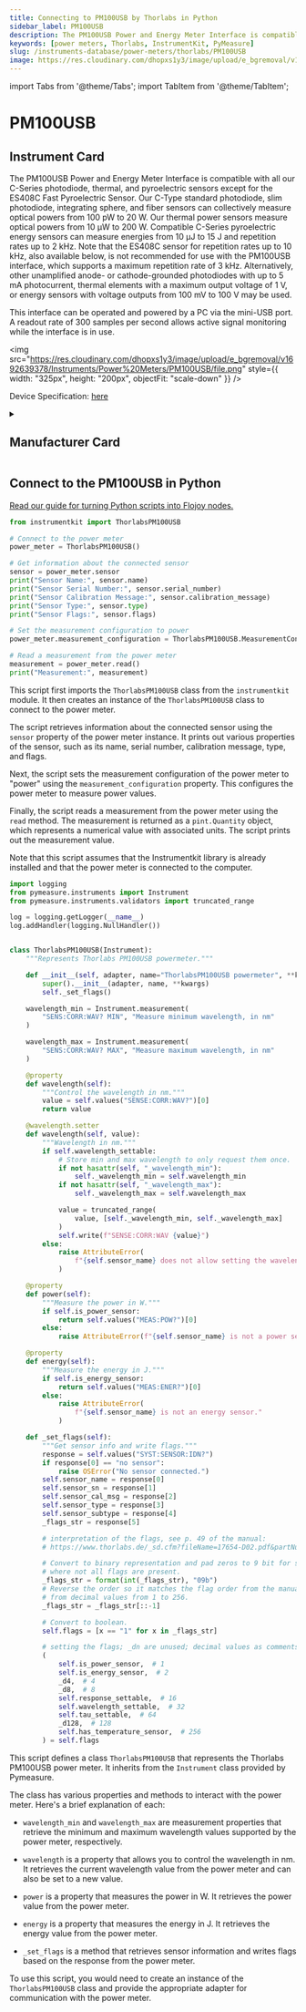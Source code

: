 ```yaml
---
title: Connecting to PM100USB by Thorlabs in Python
sidebar_label: PM100USB
description: The PM100USB Power and Energy Meter Interface is compatible with all our C-Series photodiode, thermal, and pyroelectric sensors except for the ES408C Fast Pyroelectric Sensor. Our C-Type standard photodiode, slim photodiode, integrating sphere, and fiber sensors can collectively measure optical powers from 100 pW to 20 W. Our thermal power sensors measure optical powers from 10 µW to 200 W. Compatible C-Series pyroelectric energy sensors can measure energies from 10 µJ to 15 J and repetition rates up to 2 kHz. Note that the ES408C sensor for repetition rates up to 10 kHz, also available below, is not recommended for use with the PM100USB interface, which supports a maximum repetition rate of 3 kHz. Alternatively, other unamplified anode- or cathode-grounded photodiodes with up to 5 mA photocurrent, thermal elements with a maximum output voltage of 1 V, or energy sensors with voltage outputs from 100 mV to 100 V may be used.This interface can be operated and powered by a PC via the mini-USB port. A readout rate of 300 samples per second allows active signal monitoring while the interface is in use.
keywords: [power meters, Thorlabs, InstrumentKit, PyMeasure]
slug: /instruments-database/power-meters/thorlabs/PM100USB
image: https://res.cloudinary.com/dhopxs1y3/image/upload/e_bgremoval/v1692639378/Instruments/Power%20Meters/PM100USB/file.png
---
```


import Tabs from '@theme/Tabs';
import TabItem from '@theme/TabItem';

# PM100USB

## Instrument Card

<div className="flex">

<div>

The PM100USB Power and Energy Meter Interface is compatible with all our C-Series photodiode, thermal, and pyroelectric sensors except for the ES408C Fast Pyroelectric Sensor. Our C-Type standard photodiode, slim photodiode, integrating sphere, and fiber sensors can collectively measure optical powers from 100 pW to 20 W. Our thermal power sensors measure optical powers from 10 µW to 200 W. Compatible C-Series pyroelectric energy sensors can measure energies from 10 µJ to 15 J and repetition rates up to 2 kHz. Note that the ES408C sensor for repetition rates up to 10 kHz, also available below, is not recommended for use with the PM100USB interface, which supports a maximum repetition rate of 3 kHz. Alternatively, other unamplified anode- or cathode-grounded photodiodes with up to 5 mA photocurrent, thermal elements with a maximum output voltage of 1 V, or energy sensors with voltage outputs from 100 mV to 100 V may be used.

This interface can be operated and powered by a PC via the mini-USB port. A readout rate of 300 samples per second allows active signal monitoring while the interface is in use.

</div>

<img src="https://res.cloudinary.com/dhopxs1y3/image/upload/e_bgremoval/v1692639378/Instruments/Power%20Meters/PM100USB/file.png" style={{ width: "325px", height: "200px", objectFit: "scale-down" }} />

</div>

<div className="flex text-center">

<p>Device Specification: <a target="\_blank" href="https://www.thorlabs.com/_sd.cfm?fileName=19570-D02.pdf&partNumber=PM100USB">here</a></p>

</div>

<details style={{ marginTop: "15px"}}>
<summary><h2>Manufacturer Card</h2></summary>

<img src="https://res.cloudinary.com/dhopxs1y3/image/upload/v1692126009/Instruments/Vendor%20Logos/Thorlabs.png" style={{ width: "100%", height: "170px",objectFit: "scale-down" }} />

Thorlabs, Inc. is an American privately held optical equipment company headquartered in Newton, New Jersey. The company was founded in 1989 by Alex Cable, who serves as its current president and CEO. As of 2018, Thorlabs has annual sales of approximately $500 million.

<ul>
  <li>Headquarters: USA</li>
  <li>Yearly Revenue (millions, USD): 550.0</li>
  <li>Vendor Website: <a href="https://www.thorlabs.com/">here</a></li>
</ul>
</details>

## Connect to the PM100USB in Python

[Read our guide for turning Python scripts into Flojoy nodes.](https://docs.flojoy.ai/custom-nodes/creating-custom-node/)
<Tabs>
<TabItem value="InstrumentKit" label="InstrumentKit">


```python
from instrumentkit import ThorlabsPM100USB

# Connect to the power meter
power_meter = ThorlabsPM100USB()

# Get information about the connected sensor
sensor = power_meter.sensor
print("Sensor Name:", sensor.name)
print("Sensor Serial Number:", sensor.serial_number)
print("Sensor Calibration Message:", sensor.calibration_message)
print("Sensor Type:", sensor.type)
print("Sensor Flags:", sensor.flags)

# Set the measurement configuration to power
power_meter.measurement_configuration = ThorlabsPM100USB.MeasurementConfiguration.power

# Read a measurement from the power meter
measurement = power_meter.read()
print("Measurement:", measurement)
```

This script first imports the `ThorlabsPM100USB` class from the `instrumentkit` module. It then creates an instance of the `ThorlabsPM100USB` class to connect to the power meter.

The script retrieves information about the connected sensor using the `sensor` property of the power meter instance. It prints out various properties of the sensor, such as its name, serial number, calibration message, type, and flags.

Next, the script sets the measurement configuration of the power meter to "power" using the `measurement_configuration` property. This configures the power meter to measure power values.

Finally, the script reads a measurement from the power meter using the `read` method. The measurement is returned as a `pint.Quantity` object, which represents a numerical value with associated units. The script prints out the measurement value.

Note that this script assumes that the Instrumentkit library is already installed and that the power meter is connected to the computer.

</TabItem>
<TabItem value="PyMeasure" label="PyMeasure">


```python
import logging
from pymeasure.instruments import Instrument
from pymeasure.instruments.validators import truncated_range

log = logging.getLogger(__name__)
log.addHandler(logging.NullHandler())


class ThorlabsPM100USB(Instrument):
    """Represents Thorlabs PM100USB powermeter."""

    def __init__(self, adapter, name="ThorlabsPM100USB powermeter", **kwargs):
        super().__init__(adapter, name, **kwargs)
        self._set_flags()

    wavelength_min = Instrument.measurement(
        "SENS:CORR:WAV? MIN", "Measure minimum wavelength, in nm"
    )

    wavelength_max = Instrument.measurement(
        "SENS:CORR:WAV? MAX", "Measure maximum wavelength, in nm"
    )

    @property
    def wavelength(self):
        """Control the wavelength in nm."""
        value = self.values("SENSE:CORR:WAV?")[0]
        return value

    @wavelength.setter
    def wavelength(self, value):
        """Wavelength in nm."""
        if self.wavelength_settable:
            # Store min and max wavelength to only request them once.
            if not hasattr(self, "_wavelength_min"):
                self._wavelength_min = self.wavelength_min
            if not hasattr(self, "_wavelength_max"):
                self._wavelength_max = self.wavelength_max

            value = truncated_range(
                value, [self._wavelength_min, self._wavelength_max]
            )
            self.write(f"SENSE:CORR:WAV {value}")
        else:
            raise AttributeError(
                f"{self.sensor_name} does not allow setting the wavelength."
            )

    @property
    def power(self):
        """Measure the power in W."""
        if self.is_power_sensor:
            return self.values("MEAS:POW?")[0]
        else:
            raise AttributeError(f"{self.sensor_name} is not a power sensor.")

    @property
    def energy(self):
        """Measure the energy in J."""
        if self.is_energy_sensor:
            return self.values("MEAS:ENER?")[0]
        else:
            raise AttributeError(
                f"{self.sensor_name} is not an energy sensor."
            )

    def _set_flags(self):
        """Get sensor info and write flags."""
        response = self.values("SYST:SENSOR:IDN?")
        if response[0] == "no sensor":
            raise OSError("No sensor connected.")
        self.sensor_name = response[0]
        self.sensor_sn = response[1]
        self.sensor_cal_msg = response[2]
        self.sensor_type = response[3]
        self.sensor_subtype = response[4]
        _flags_str = response[5]

        # interpretation of the flags, see p. 49 of the manual:
        # https://www.thorlabs.de/_sd.cfm?fileName=17654-D02.pdf&partNumber=PM100D

        # Convert to binary representation and pad zeros to 9 bit for sensors
        # where not all flags are present.
        _flags_str = format(int(_flags_str), "09b")
        # Reverse the order so it matches the flag order from the manual, i.e.
        # from decimal values from 1 to 256.
        _flags_str = _flags_str[::-1]

        # Convert to boolean.
        self.flags = [x == "1" for x in _flags_str]

        # setting the flags; _dn are unused; decimal values as comments
        (
            self.is_power_sensor,  # 1
            self.is_energy_sensor,  # 2
            _d4,  # 4
            _d8,  # 8
            self.response_settable,  # 16
            self.wavelength_settable,  # 32
            self.tau_settable,  # 64
            _d128,  # 128
            self.has_temperature_sensor,  # 256
        ) = self.flags
```

This script defines a class `ThorlabsPM100USB` that represents the Thorlabs PM100USB power meter. It inherits from the `Instrument` class provided by Pymeasure.

The class has various properties and methods to interact with the power meter. Here's a brief explanation of each:

- `wavelength_min` and `wavelength_max` are measurement properties that retrieve the minimum and maximum wavelength values supported by the power meter, respectively.

- `wavelength` is a property that allows you to control the wavelength in nm. It retrieves the current wavelength value from the power meter and can also be set to a new value.

- `power` is a property that measures the power in W. It retrieves the power value from the power meter.

- `energy` is a property that measures the energy in J. It retrieves the energy value from the power meter.

- `_set_flags` is a method that retrieves sensor information and writes flags based on the response from the power meter.

To use this script, you would need to create an instance of the `ThorlabsPM100USB` class and provide the appropriate adapter for communication with the power meter.

</TabItem>
</Tabs>
